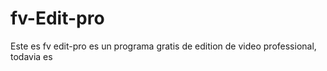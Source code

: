 # fv-Edit-pro
Este es fv edit-pro es un programa gratis de edition de video professional, todavia es
